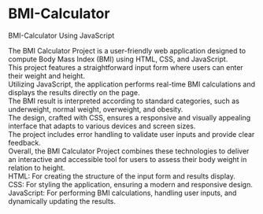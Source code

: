 # BMI-Calculator
BMI-Calculator Using JavaScript


The BMI Calculator Project is a user-friendly web application designed to compute Body Mass Index (BMI) using HTML, CSS, and JavaScript. 
<br>
This project features a straightforward input form where users can enter their weight and height. 
<br>
Utilizing JavaScript, the application performs real-time BMI calculations and displays the results directly on the page. 
<br>
The BMI result is interpreted according to standard categories, such as underweight, normal weight, overweight, and obesity. 
<br>
The design, crafted with CSS, ensures a responsive and visually appealing interface that adapts to various devices and screen sizes.
<br>
The project includes error handling to validate user inputs and provide clear feedback.
<br>
Overall, the BMI Calculator Project combines these technologies to deliver an interactive and accessible tool for users to assess their body weight in relation to height.
<br>
HTML: For creating the structure of the input form and results display.
<br>
CSS: For styling the application, ensuring a modern and responsive design.
<br>
JavaScript: For performing BMI calculations, handling user inputs, and dynamically updating the results.
